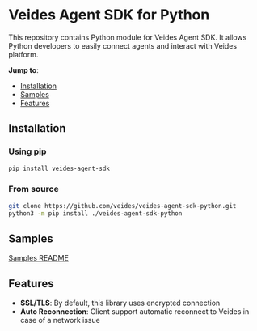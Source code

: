 # Veides Agent SDK for Python

This repository contains Python module for Veides Agent SDK. It allows Python developers to easily connect agents and interact with Veides platform. 

**Jump to**:

* [Installation](#Installation)
* [Samples](#Samples)
* [Features](#Features)

## Installation

### Using pip

```bash
pip install veides-agent-sdk
```

### From source

```bash
git clone https://github.com/veides/veides-agent-sdk-python.git
python3 -m pip install ./veides-agent-sdk-python
```

## Samples

[Samples README](https://github.com/veides/veides-agent-sdk-python/blob/master/samples)

## Features

- **SSL/TLS**: By default, this library uses encrypted connection
- **Auto Reconnection**: Client support automatic reconnect to Veides in case of a network issue
